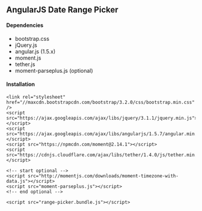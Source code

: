 ## AngularJS Date Range Picker

#### Dependencies
- bootstrap.css
- jQuery.js
- angular.js (1.5.x)
- moment.js
- tether.js
- moment-parseplus.js (optional)

#### Installation
```
<link rel="stylesheet" href="//maxcdn.bootstrapcdn.com/bootstrap/3.2.0/css/bootstrap.min.css" />
<script src="https://ajax.googleapis.com/ajax/libs/jquery/3.1.1/jquery.min.js"></script>
<script src="https://ajax.googleapis.com/ajax/libs/angularjs/1.5.7/angular.min.js"></script>
<script src="https://npmcdn.com/moment@2.14.1"></script>
<script src="https://cdnjs.cloudflare.com/ajax/libs/tether/1.4.0/js/tether.min.js"></script>

<!-- start optional -->
<script src="http://momentjs.com/downloads/moment-timezone-with-data.js"></script>
<script src="moment-parseplus.js"></script>
<!-- end optional -->

<script src="range-picker.bundle.js"></script>
```
